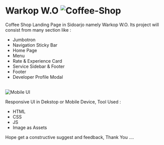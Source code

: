 Warkop W.O
![Coffee-Shop](https://github.com/Leviathan-31125/warkop-w.o/assets/141824953/321c6c79-32d4-4e6a-b33d-b71ecbf68a22)
==
Coffee Shop Landing Page in Sidoarjo namely Warkop W.O. Its project will consist from many section like : 
- Jumbotron
- Navigation Sticky Bar
- Home Page
- Menu
- Rate & Experience Card
- Service Sidebar & Footer
- Footer
- Developer Profile Modal
<br><br>

![Mobile UI](https://github.com/Leviathan-31125/warkop-w.o/assets/141824953/fa12121c-e706-4d2f-a1fe-58c27a526eb1)

Responsive UI in Dekstop or Mobile Device, Tool Used :
- HTML
- CSS
- JS
- Image as Assets

Hope get a constructive suggest and feedback, Thank You ....
